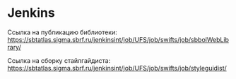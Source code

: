 # Jenkins

Ссылка на публикацию библиотеки: https://sbtatlas.sigma.sbrf.ru/jenkinsint/job/UFS/job/swifts/job/sbbolWebLibrary/

Ссылка на сборку стайлгайдиста: https://sbtatlas.sigma.sbrf.ru/jenkinsint/job/UFS/job/swifts/job/styleguidist/
